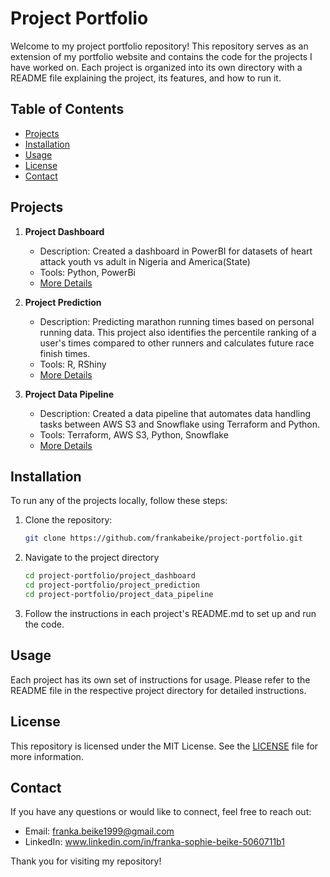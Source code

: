 # Project Portfolio

Welcome to my project portfolio repository! This repository serves as an extension of my portfolio website and contains the code for the projects I have worked on. 
Each project is organized into its own directory with a  README file explaining the project, its features, and how to run it.

## Table of Contents

- [Projects](#projects)
- [Installation](#installation)
- [Usage](#usage)
- [License](#license)
- [Contact](#contact)

## Projects

1. **Project Dashboard**
   - Description: Created a dashboard in PowerBI for datasets of heart attack youth vs adult in Nigeria and America(State)
   - Tools: Python, PowerBi
   - [More Details](Project_Dashboard)

2. **Project Prediction**
   - Description: Predicting marathon running times based on personal running data. This project also identifies the percentile ranking of a user's times compared to other runners and calculates future race finish times.
   - Tools: R, RShiny
   - [More Details](Project_Prediction)

3. **Project Data Pipeline**
   - Description: Created a data pipeline that automates data handling tasks between AWS S3 and Snowflake using Terraform and Python.
   - Tools: Terraform, AWS S3, Python, Snowflake
   - [More Details](Project_Data_Pipeline)

## Installation

To run any of the projects locally, follow these steps:

1. Clone the repository:
   ```sh
   git clone https://github.com/frankabeike/project-portfolio.git
2. Navigate to the project directory
   ```sh
   cd project-portfolio/project_dashboard
   cd project-portfolio/project_prediction
   cd project-portfolio/project_data_pipeline
3. Follow the instructions in each project's README.md to set up and run the code.

## Usage

Each project has its own set of instructions for usage. Please refer to the README file in the respective project directory for detailed instructions.

## License

This repository is licensed under the MIT License. See the [LICENSE](LICENSE.md) file for more information.

## Contact

If you have any questions or would like to connect, feel free to reach out:
 - Email: franka.beike1999@gmail.com
 - LinkedIn: www.linkedin.com/in/franka-sophie-beike-5060711b1

Thank you for visiting my repository!

   

